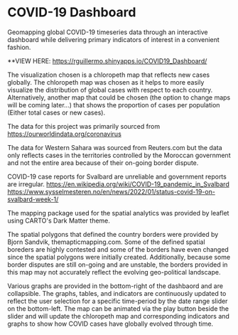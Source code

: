 # COVID-19 Dashboard
Geomapping global COVID-19 timeseries data through an interactive dashboard while delivering primary indicators of interest in a convenient fashion. 

**VIEW HERE: 
https://rguillermo.shinyapps.io/COVID19_Dashboard/

The visualization chosen is a chloropeth map that reflects new cases globally. The chloropeth map was chosen as it helps to more easily visualize the distribution of global cases with respect to each country. Alternatively, another map that could be chosen (the option to change maps will be coming later...) that shows the proportion of cases per population (Either total cases or new cases). 

The data for this project was primarily sourced from https://ourworldindata.org/coronavirus 

The data for Western Sahara was sourced from Reuters.com but the data only reflects cases in the territories controlled by the Moroccan government and not the entire area because of their on-going border dispute.

COVID-19 case reports for Svalbard are unreliable and government reports are irregular.
https://en.wikipedia.org/wiki/COVID-19_pandemic_in_Svalbard
https://www.sysselmesteren.no/en/news/2022/01/status-covid-19-on-svalbard-week-1/

The mapping package used for the spatial analytics was provided by leaflet using CARTO's Dark Matter theme. 

The spatial polygons that defined the country borders were provided by Bjorn Sandvik, themapticmapping.com.
Some of the defined spatial boreders are highly contested and some of the borders have even changed since the spatial polygons were initially created. Additionally, because some border disputes are still on-going and are unstable, the borders provided in this map may not accurately reflect the evolving geo-political landscape.


Various graphs are provided in the bottom-right of the dashbaord and are collapsible. The graphs, tables, and indicators are continuously updated to reflect the user selection for a specific time-period by the date range slider on the bottom-left. The map can be animated via the play button beside the slider and will update the chloropeth map and corresponding indicators and graphs to show how COVID cases have globally evolved through time.
